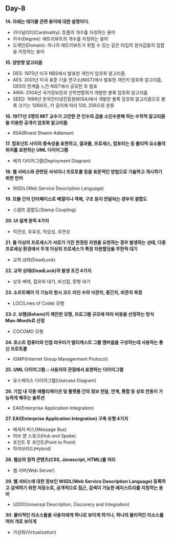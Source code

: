 ## Day-8

__14. 아래는 테이블 관련 용어에 대한 설명이다.__
- 카디널리티(Cardinality): 튜플의 개수를 자칭하는 용어
- 차수(Degree): 애트리뷰트의 개수를 자칭하는 용어
- 도메인(Domain): 하나의 애트리뷰트가 취할 수 있는 같은 타입의 원자값들의 집합을 지칭하는 용어

__15. 양방향 알고리즘__
- DES: 1975년 미국 NBS에서 발표한 개인키 암호화 알고리즘
- AES: 2001년 미국 표준 기술 연구소(NIST)에서 발표한 개인키 암호화 알고리즘, DES의 한계를 느낀 NIST에서 공모한 후 발표
- ARIA: 2004년 국가정보원과 산학연합회가 개발한 블록 암호화 알고리즘
- SEED: 1999년 한국인터넷진흥원(KISA)에서 개발한 블록 암호화 알고리즘으로 블록 크기는 128비트, 키 길이에 따라 128, 256으로 분류

__16. 1977년 3명의 MIT 교수가 고안한 큰 인수의 곱을 소인수분해 하는 수학적 알고리즘을 이용한 공개키 암호화 알고리즘__
- RSA(Rivest Shamir Adleman)

__17. 컴포넌트 사이의 종속성을 표현하고, 결과물, 프로세스, 컴포터는 등 물리적 요소들의 위치를 표현하는 UML 다이어그램__
- 배치 다이어그램(Deployment Diagram)

__18. 웹 서비스와 관련된 서식이나 프로토콜 등을 표준적인 방법으로 기술하고 게시하기 위한 언어__
- WSDL(Web Service Description Language)

__19. 모듈 간의 인터페이스로 배열이나 객체, 구조 등이 전달되는 경우의 결합도__
- 스탬프 결함도(Stamp Coupling)

__20. UI 설계 원칙 4가지__
- 직관성, 유효성, 학습성, 유연성

__21. 둘 이상의 프로세스가 서로가 가진 한정된 자원을 요청하는 경우 발생하는 상태, 다중프로세싱 환경에서 두개 이상의 프로세스가 특정 자원할당을 무한적 대기__
- 교착 상태(DeadLock)

__22. 교착 상태(DeadLock)의 발생 조건 4가지__
- 상호 배제, 점유와 대기, 비선점, 환형 대기

__23. 소프트웨어 각 기능의 원시 코드 라인 수의 낙관치, 중간치, 비관치 측정__
- LOC(Lines of Code) 모형

__23-2. 보헴(Bohem)이 제안한 모형, 프로그램 규모에 따라 비용을 산정하는 방식 Man-Month로 산정__
- COCOMO 모형

__24. 호스트 컴퓨터와 인접 라우터가 멀티캐스트 그룹 멤버쉽을 구성하는데 사용하는 통신 프로토콜__
- IGMP(Internet Group Managerment Protocol)

__25. UML 다이어그램 :: 사용자의 관점에서 표현하는 다이어그램__
- 유스케이스 다이어그램(Usecase Diagram)

__26. 기업 내 각종 애플리케이션 및 플랫폼 간의 정보 전달, 연계, 통합 등 상호 연동이 가능하게 해주는 솔루션__
- EAI(Enterprise Application Integration)

__27. EAI(Enterprise Application Integration) 구축 유형 4가지__
- 메세지 버스(Message Bus)
- 허브 앤 스포크(Hub and Spoke)
- 포인트 투 포인트(Point to Point)
- 하이브리드(Hybrid)

__28. 웹상의 정적 콘텐츠(CSS, Javascript, HTML)를 처리__
- 웹 서버(Web Server)

__29. 웹 서비스에 대한 정보인 WSDL(Web Service Description Language) 등록하고 검색하기 위한 저장소로, 공개적으로 접근, 검색이 가능한 레지스트리를 지칭하는 용어__
- UDDI(Universal Description, Discovery and Integration)

__30. 물리적인 리소스들을 사용자에게 하나로 보이게 하거나, 하나의 물리적인 리소스를 여러 개로 보이게__
- 가상화(Virtualization)


